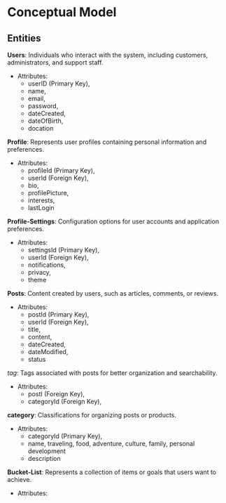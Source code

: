 
# Conceptual Model

## Entities
**Users**: Individuals who interact with the system, including customers, administrators, and support staff.
* Attributes: 
  * userID (Primary Key), 
  * name, 
  * email, 
  * password, 
  * dateCreated,
  * dateOfBirth, 
  * docation
  

**Profile**: Represents user profiles containing personal information and preferences.
* Attributes: 
  * profileId (Primary Key), 
  * userId (Foreign Key),
  * bio, 
  * profilePicture, 
  * interests,
  * lastLogin

**Profile-Settings**: Configuration options for user accounts and application preferences.
* Attributes:
  * settingsId (Primary Key), 
  * userId (Foreign Key), 
  * notifications, 
  * privacy, 
  * theme

**Posts**: Content created by users, such as articles, comments, or reviews.
* Attributes:
  * postId (Primary Key), 
  * userId (Foreign Key), 
  * title, 
  * content, 
  * dateCreated, 
  * dateModified, 
  * status

*tag*: Tags associated with posts for better organization and searchability.
* Attributes:
  * postI (Foreign Key), 
  * categoryId (Foreign Key),

**category**: Classifications for organizing posts or products.
* Attributes:
  * categoryId (Primary Key), 
  * name, traveling, food, adventure, culture, family, personal development
  * description

**Bucket-List**: Represents a collection of items or goals that users want to achieve.
* Attributes:
